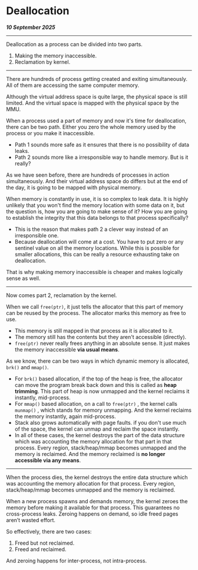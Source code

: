 # Deallocation

_**10 September 2025**_

***

Deallocation as a process can be divided into two parts.

1. Making the memory inaccessible.
2. Reclamation by kernel.

***

There are hundreds of process getting created and exiting simultaneously. All of them are accessing the same computer memory.

Although the virtual address space is quite large, the physical space is still limited. And the virtual space is mapped with the physical space by the MMU.

When a process used a part of memory and now it's time for deallocation, there can be two path. Either you zero the whole memory used by the process or you make it inaccessible.

* Path 1 sounds more safe as it ensures that there is no possibility of data leaks.
* Path 2 sounds more like a irresponsible way to handle memory. But is it really?

As we have seen before, there are hundreds of processes in action simultaneously. And their virtual address space do differs but at the end of the day, it is going to be mapped with physical memory.

When memory is constantly in use, it is so complex to leak data. It is highly unlikely that you won't find the memory location with some data on it, but the question is, how you are going to make sense of it? How you are going to establish the integrity that this data belongs to that process specifically?

* This is the reason that makes path 2 a clever way instead of an irresponsible one.
* Because deallocation will come at a cost. You have to put zero or any sentinel value on all the memory locations. While this is possible for smaller allocations, this can be really a resource exhausting take on deallocation.

That is why making memory inaccessible is cheaper and makes logically sense as well.

***

Now comes part 2, reclamation by the kernel.

When we call `free(ptr)`, it just tells the allocator that this part of memory can be reused by the process. The allocator marks this memory as free to use.

* This memory is still mapped in that process as it is allocated to it.
* The memory still has the contents but they aren't accessible (directly).
* `free(ptr)` never really frees anything in an absolute sense. It just makes the memory inaccessible **via usual means**.

As we know, there can be two ways in which dynamic memory is allocated, `brk()` and `mmap()`.

* For `brk()` based allocation, if the top of the heap is free, the allocator can move the program break back down and this is called as **heap trimming**. This part of heap is now unmapped and the kernel reclaims it instantly, mid-process.
* For `mmap()` based allocation, on a call to `free(ptr)` , the kernel calls `munmap()` , which stands for memory unmapping. And the kernel reclaims the memory instantly, again mid-process.
* Stack also grows automatically with page faults. if you don't use much of the space, the kernel can unmap and reclaim the space instantly.
* In all of these cases, the kernel destroys the part of the data structure which was accounting the memory allocation for that part in that process. Every region, stack/heap/mmap becomes unmapped and the memory is reclaimed. And the memory reclaimed is **no longer accessible via any means**.

***

When the process dies, the kernel destroys the entire data structure which was accounting the memory allocation for that process. Every region, stack/heap/mmap becomes unmapped and the memory is reclaimed.

When a new process spawns and demands memory, the kernel zeroes the memory before making it available for that process. This guarantees no cross-process leaks. Zeroing happens on demand, so idle freed pages aren’t wasted effort.



So effectively, there are two cases:

1. Freed but not reclaimed.
2. Freed and reclaimed.

And zeroing happens for inter-process, not intra-process.




